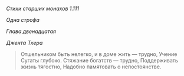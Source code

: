 *Стихи старших монахов 1\.111*

*Одна строфа*

*Глава двенадцатая*

*Джента Тхера*

> Отшельником быть нелегко, и в доме жить — трудно,
> Учение Сугаты глубоко\. Стяжание богатств — трудно,
> Поддерживать жизнь тягостно,
> Надобно памятовать о непостоянстве\.